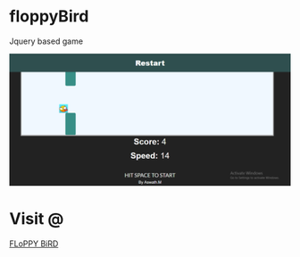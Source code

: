 # floppyBird
Jquery based game

![Image of floppyBird](flp.PNG)

# Visit @
<a href="https://ases573.github.io/floppyBird/">FLoPPY BiRD</a>
